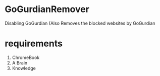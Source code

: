 # GoGurdianRemover
Disabling GoGurdian (Also Removes the blocked websites by GoGurdian

# requirements
1. ChromeBook
2. A Brain
3. Knowledge

